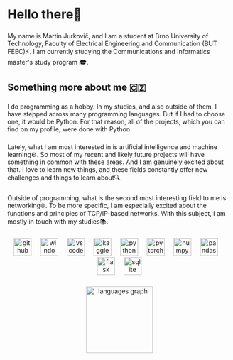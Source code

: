 <h1 align="left">Hello there👋</h1>

###

<p align="left">My name is Martin Jurkovič, and I am a student at Brno University of Technology, Faculty of Electrical Engineering and Communication (BUT FEEC)⚡. I am currently studying the Communications and Informatics master's study program 🎓.</p>

###

<h2 align="left">Something more about me 🇨🇿</h2>

###

<p align="left">I do programming as a hobby. In my studies, and also outside of them, I have stepped across many programming languages. But if I had to choose one, it would be Python. For that reason, all of the projects, which you can find on my profile, were done with Python.</p>

###

<p align="left">Lately, what I am most interested in is artificial intelligence and machine learning⚙️.  So most of my recent and likely future projects will have something in common with these areas. And I am genuinely excited about that. I love to learn new things, and these fields constantly offer new challenges and things to learn about🔍.</p>

###

<p align="left">Outside of programming, what is the second most interesting field to me is networking🌐. To be more specific, I am especially excited about the functions and principles of TCP/IP-based networks. With this subject, I am mostly in touch with my studies📚.</p>

###

<div align="center">
  <img src="https://img.shields.io/badge/GitHub-181717?logo=github&logoColor=white&style=for-the-badge" height="40" alt="github logo"  />
  <img width="12" />
  <img src="https://img.shields.io/badge/Windows-0078D6?logo=windows&logoColor=white&style=for-the-badge" height="40" alt="windows8 logo"  />
  <img width="12" />
  <img src="https://img.shields.io/badge/Visual Studio Code-007ACC?logo=visualstudiocode&logoColor=white&style=for-the-badge" height="40" alt="vscode logo"  />
  <img width="12" />
  <img src="https://img.shields.io/badge/Kaggle-20BEFF?logo=kaggle&logoColor=black&style=for-the-badge" height="40" alt="kaggle logo"  />
  <img width="12" />
  <img src="https://img.shields.io/badge/Python-3776AB?logo=python&logoColor=white&style=for-the-badge" height="40" alt="python logo"  />
  <img width="12" />
  <img src="https://img.shields.io/badge/PyTorch-EE4C2C?logo=pytorch&logoColor=white&style=for-the-badge" height="40" alt="pytorch logo"  />
  <img width="12" />
  <img src="https://img.shields.io/badge/NumPy-013243?logo=numpy&logoColor=white&style=for-the-badge" height="40" alt="numpy logo"  />
  <img width="12" />
  <img src="https://img.shields.io/badge/pandas-150458?logo=pandas&logoColor=white&style=for-the-badge" height="40" alt="pandas logo"  />
  <img width="12" />
  <img src="https://img.shields.io/badge/Flask-000000?logo=flask&logoColor=white&style=for-the-badge" height="40" alt="flask logo"  />
  <img width="12" />
  <img src="https://img.shields.io/badge/SQLite-003B57?logo=sqlite&logoColor=white&style=for-the-badge" height="40" alt="sqlite logo"  />
</div>

###

<div align="center">
  <img src="https://github-readme-stats.vercel.app/api/top-langs?username=jurkovicmartin&locale=en&hide_title=false&layout=compact&card_width=320&langs_count=5&theme=dracula&hide_border=false&order=2" height="150" alt="languages graph"  />
</div>

###

<!---
jurkovicmartin/jurkovicmartin is a ✨ special ✨ repository because its `README.md` (this file) appears on your GitHub profile.
You can click the Preview link to take a look at your changes.
--->
